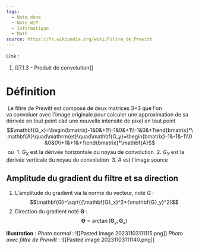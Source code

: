 ```yaml
---
tags:
  - Note_done
  - Note_WIP
  - Informatique
  - Math
source: https://fr.wikipedia.org/wiki/Filtre_de_Prewitt
---
```


Link :
1. [[7.1.3 - Produit de convolution]]

# Définition
 Le filtre de Prewitt est composé de deux matrices 3×3 que l'on va convoluer avec l'image originale pour calculer une approximation de sa dérivée en tout point càd une nouvelle intensité de pixel en tout point 
 $$\mathbf{G_x}=\begin{bmatrix}-1&0&+1\\-1&0&+1\\-1&0&+1\end{bmatrix}*\mathbf{A}\quad\mathrm{et}\quad\mathbf{G_y}=\begin{bmatrix}-1&-1&-1\\0&0&0\\+1&+1&+1\end{bmatrix}*\mathbf{A}$$
 où 
 1. $G_X$ est la dérivée horizontale du noyau de convolution
 2. $G_Y$ est la dérivée verticale du noyau de convolution
 3. $A$ est l'image source 

## Amplitude du gradient du filtre et sa direction
1. L'amplitude du gradient via la norme du vecteur, noté $G$ : $$\mathbf{G}=\sqrt{{\mathbf{G}_x}^2+{\mathbf{G}_y}^2}$$
2. Direction du gradient noté $\boldsymbol{\Theta}$ :
$$\boldsymbol{\Theta}=\arctan(\mathbf{G}_y,\mathbf{G}_x)$$

**Illustration** :
	_Photo normal_ :
![[Pasted image 20231103111115.png]]
	_Photo avec filtre de Prewitt_ :
![[Pasted image 20231103111140.png]]
